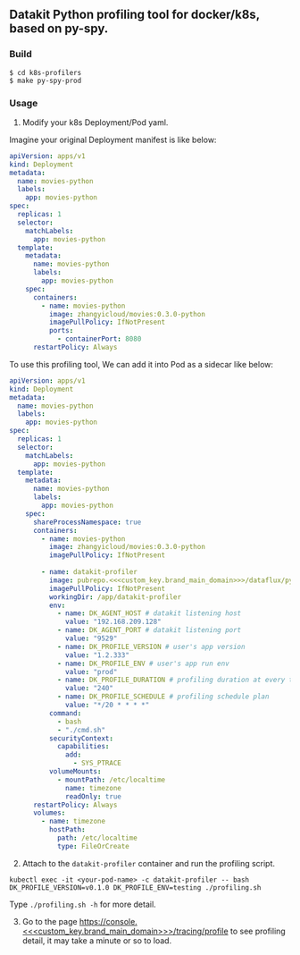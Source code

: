 ## Datakit Python profiling tool for docker/k8s, based on py-spy.

### Build

```shell
$ cd k8s-profilers
$ make py-spy-prod
```

### Usage

1. Modify your k8s Deployment/Pod yaml.

Imagine your original Deployment manifest is like below:
```yaml
apiVersion: apps/v1
kind: Deployment
metadata:
  name: movies-python
  labels:
    app: movies-python
spec:
  replicas: 1
  selector:
    matchLabels:
      app: movies-python
  template:
    metadata:
      name: movies-python
      labels:
        app: movies-python
    spec:
      containers:
        - name: movies-python
          image: zhangyicloud/movies:0.3.0-python
          imagePullPolicy: IfNotPresent
          ports:
            - containerPort: 8080
      restartPolicy: Always
```

To use this profiling tool, We can add it into Pod as a sidecar like below:
```yaml
apiVersion: apps/v1
kind: Deployment
metadata:
  name: movies-python
  labels:
    app: movies-python
spec:
  replicas: 1
  selector:
    matchLabels:
      app: movies-python
  template:
    metadata:
      name: movies-python
      labels:
        app: movies-python
    spec:
      shareProcessNamespace: true
      containers:
        - name: movies-python
          image: zhangyicloud/movies:0.3.0-python
          imagePullPolicy: IfNotPresent
          
        - name: datakit-profiler
          image: pubrepo.<<<custom_key.brand_main_domain>>>/dataflux/py-spy:0.1.0
          imagePullPolicy: IfNotPresent
          workingDir: /app/datakit-profiler
          env:
            - name: DK_AGENT_HOST # datakit listening host
              value: "192.168.209.128"
            - name: DK_AGENT_PORT # datakit listening port
              value: "9529"
            - name: DK_PROFILE_VERSION # user's app version 
              value: "1.2.333"
            - name: DK_PROFILE_ENV # user's app run env
              value: "prod"
            - name: DK_PROFILE_DURATION # profiling duration at every time
              value: "240"
            - name: DK_PROFILE_SCHEDULE # profiling schedule plan
              value: "*/20 * * * *"
          command:
            - bash
            - "./cmd.sh"
          securityContext:
            capabilities:
              add:
                - SYS_PTRACE
          volumeMounts:
            - mountPath: /etc/localtime
              name: timezone
              readOnly: true
      restartPolicy: Always
      volumes:
        - name: timezone
          hostPath:
            path: /etc/localtime
            type: FileOrCreate
```

2. Attach to the `datakit-profiler` container and run the profiling script.

```shell
kubectl exec -it <your-pod-name> -c datakit-profiler -- bash
DK_PROFILE_VERSION=v0.1.0 DK_PROFILE_ENV=testing ./profiling.sh
```

Type `./profiling.sh -h` for more detail.

3. Go to the page [https://console.<<<custom_key.brand_main_domain>>>/tracing/profile](https://console.<<<custom_key.brand_main_domain>>>/tracing/profile) to see profiling detail, it may take a minute or so to load.
